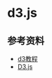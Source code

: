 # d3.js


## 参考资料

- [d3教程](http://pkuwwt.github.io/d3-tutorial-cn/about.html)
- [D3.js](http://javascript.ruanyifeng.com/library/d3.html)